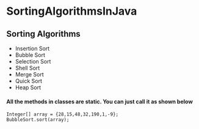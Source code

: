 # SortingAlgorithmsInJava

## Sorting Algorithms

* Insertion Sort
* Bubble Sort
* Selection Sort
* Shell Sort
* Merge Sort
* Quick Sort
* Heap Sort

#### All the methods in classes are static. You can just call it as shown below

```
Integer[] array = {28,15,48,32,190,1,-9};
BubbleSort.sort(array);
```
